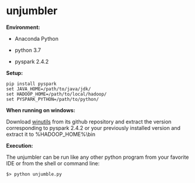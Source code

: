 # unjumbler

**Environment:**

- Anaconda Python

- python 3.7

- pyspark 2.4.2

**Setup:**

```
pip install pyspark
set JAVA_HOME=/path/to/java/jdk/
set HADOOP_HOME=/path/to/local/hadoop/
set PYSPARK_PYTHON=/path/to/python/
```

**When running on windows:**

Download [winutils](https://github.com/steveloughran/winutils) from its github repository and extract the version 
corresponding to pyspark 2.4.2 or your previously installed version and extract it to %HADOOP_HOME%\bin

**Execution:**

The unjumbler can be run like any other python program from your favorite IDE or from the shell or command line:

`$> python unjumble.py`